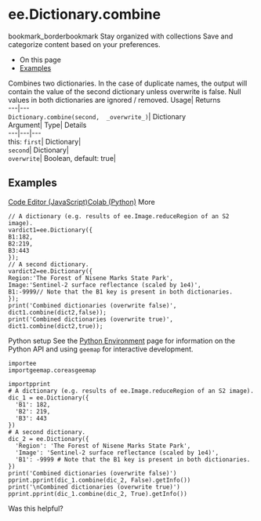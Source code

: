  
#  ee.Dictionary.combine 
bookmark_borderbookmark Stay organized with collections  Save and categorize content based on your preferences.
  * On this page
  * [Examples](https://developers.google.com/earth-engine/apidocs/ee-dictionary-combine#examples)


Combines two dictionaries. In the case of duplicate names, the output will contain the value of the second dictionary unless overwrite is false. Null values in both dictionaries are ignored / removed. 
Usage| Returns  
---|---  
`Dictionary.combine(second,  _overwrite_)`| Dictionary  
Argument| Type| Details  
---|---|---  
this: `first`| Dictionary|   
`second`| Dictionary|   
`overwrite`| Boolean, default: true|   
## Examples
[Code Editor (JavaScript)](https://developers.google.com/earth-engine/apidocs/ee-dictionary-combine#code-editor-javascript-sample)[Colab (Python)](https://developers.google.com/earth-engine/apidocs/ee-dictionary-combine#colab-python-sample) More
```
// A dictionary (e.g. results of ee.Image.reduceRegion of an S2 image).
vardict1=ee.Dictionary({
B1:182,
B2:219,
B3:443
});
// A second dictionary.
vardict2=ee.Dictionary({
Region:'The Forest of Nisene Marks State Park',
Image:'Sentinel-2 surface reflectance (scaled by 1e4)',
B1:-9999// Note that the B1 key is present in both dictionaries.
});
print('Combined dictionaries (overwrite false)',
dict1.combine(dict2,false));
print('Combined dictionaries (overwrite true)',
dict1.combine(dict2,true));
```
Python setup
See the [ Python Environment](https://developers.google.com/earth-engine/guides/python_install) page for information on the Python API and using `geemap` for interactive development.
```
importee
importgeemap.coreasgeemap
```
```
importpprint
# A dictionary (e.g. results of ee.Image.reduceRegion of an S2 image).
dic_1 = ee.Dictionary({
  'B1': 182,
  'B2': 219,
  'B3': 443
})
# A second dictionary.
dic_2 = ee.Dictionary({
  'Region': 'The Forest of Nisene Marks State Park',
  'Image': 'Sentinel-2 surface reflectance (scaled by 1e4)',
  'B1': -9999 # Note that the B1 key is present in both dictionaries.
})
print('Combined dictionaries (overwrite false)')
pprint.pprint(dic_1.combine(dic_2, False).getInfo())
print('\nCombined dictionaries (overwrite true)')
pprint.pprint(dic_1.combine(dic_2, True).getInfo())
```

Was this helpful?
